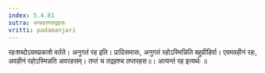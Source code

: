 ```yaml
---
index: 5.4.81
sutra: अन्ववतप्ताद्रहसः
vritti: padamanjari
---
```


 रहःशब्दोऽयमप्रकाशे वर्तते। अनुगतं रह इति। प्रादिसमासः, अनुगतं रहोऽस्मिन्निति बहुव्रीहिर्वा। एवमवहीनं रहः, अवहीनं रहोऽस्मिन्नति अवरहसम्। तप्तं च तद्रहश्च तप्तरहस॥। अत्यन्तं रह इत्यर्थः ॥